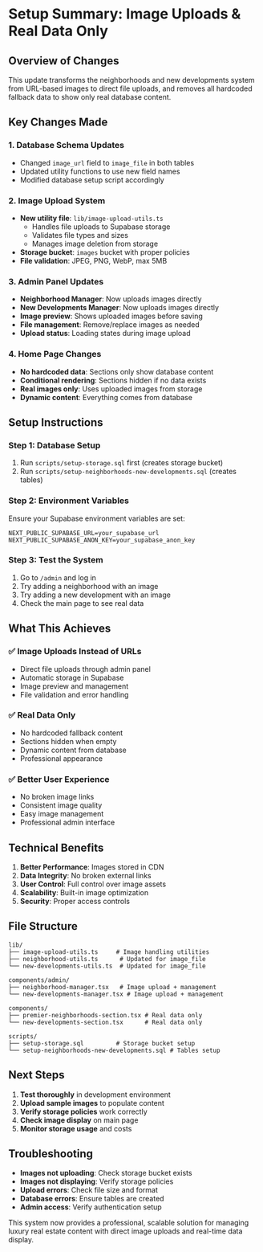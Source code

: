 # Setup Summary: Image Uploads & Real Data Only

## Overview of Changes

This update transforms the neighborhoods and new developments system from URL-based images to direct file uploads, and removes all hardcoded fallback data to show only real database content.

## Key Changes Made

### 1. Database Schema Updates
- Changed `image_url` field to `image_file` in both tables
- Updated utility functions to use new field names
- Modified database setup script accordingly

### 2. Image Upload System
- **New utility file**: `lib/image-upload-utils.ts`
  - Handles file uploads to Supabase storage
  - Validates file types and sizes
  - Manages image deletion from storage
- **Storage bucket**: `images` bucket with proper policies
- **File validation**: JPEG, PNG, WebP, max 5MB

### 3. Admin Panel Updates
- **Neighborhood Manager**: Now uploads images directly
- **New Developments Manager**: Now uploads images directly
- **Image preview**: Shows uploaded images before saving
- **File management**: Remove/replace images as needed
- **Upload status**: Loading states during image upload

### 4. Home Page Changes
- **No hardcoded data**: Sections only show database content
- **Conditional rendering**: Sections hidden if no data exists
- **Real images only**: Uses uploaded images from storage
- **Dynamic content**: Everything comes from database

## Setup Instructions

### Step 1: Database Setup
1. Run `scripts/setup-storage.sql` first (creates storage bucket)
2. Run `scripts/setup-neighborhoods-new-developments.sql` (creates tables)

### Step 2: Environment Variables
Ensure your Supabase environment variables are set:
```env
NEXT_PUBLIC_SUPABASE_URL=your_supabase_url
NEXT_PUBLIC_SUPABASE_ANON_KEY=your_supabase_anon_key
```

### Step 3: Test the System
1. Go to `/admin` and log in
2. Try adding a neighborhood with an image
3. Try adding a new development with an image
4. Check the main page to see real data

## What This Achieves

### ✅ **Image Uploads Instead of URLs**
- Direct file uploads through admin panel
- Automatic storage in Supabase
- Image preview and management
- File validation and error handling

### ✅ **Real Data Only**
- No hardcoded fallback content
- Sections hidden when empty
- Dynamic content from database
- Professional appearance

### ✅ **Better User Experience**
- No broken image links
- Consistent image quality
- Easy image management
- Professional admin interface

## Technical Benefits

1. **Better Performance**: Images stored in CDN
2. **Data Integrity**: No broken external links
3. **User Control**: Full control over image assets
4. **Scalability**: Built-in image optimization
5. **Security**: Proper access controls

## File Structure

```
lib/
├── image-upload-utils.ts     # Image handling utilities
├── neighborhood-utils.ts      # Updated for image_file
└── new-developments-utils.ts  # Updated for image_file

components/admin/
├── neighborhood-manager.tsx   # Image upload + management
└── new-developments-manager.tsx # Image upload + management

components/
├── premier-neighborhoods-section.tsx # Real data only
└── new-developments-section.tsx      # Real data only

scripts/
├── setup-storage.sql         # Storage bucket setup
└── setup-neighborhoods-new-developments.sql # Tables setup
```

## Next Steps

1. **Test thoroughly** in development environment
2. **Upload sample images** to populate content
3. **Verify storage policies** work correctly
4. **Check image display** on main page
5. **Monitor storage usage** and costs

## Troubleshooting

- **Images not uploading**: Check storage bucket exists
- **Images not displaying**: Verify storage policies
- **Upload errors**: Check file size and format
- **Database errors**: Ensure tables are created
- **Admin access**: Verify authentication setup

This system now provides a professional, scalable solution for managing luxury real estate content with direct image uploads and real-time data display.
